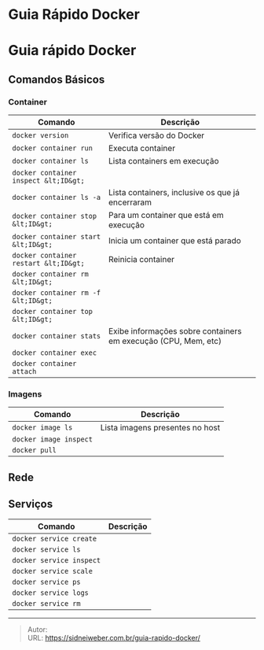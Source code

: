 # Guia Rápido Docker


# Guia rápido Docker

## Comandos Básicos
### Container
| Comando                         | Descrição                                                      |
|---------------------------------|----------------------------------------------------------------|
| `docker version`                | Verifica versão do Docker                                      |
| `docker container run`          | Executa container                                              |
| `docker container ls`           | Lista containers em execução                                   |
| `docker container inspect &lt;ID&gt;` |                                                                |
| `docker container ls -a`        | Lista containers, inclusive os que já encerraram               |
| `docker container stop &lt;ID&gt;`    | Para um container que está em execução                         |
| `docker container start &lt;ID&gt;`   | Inicia um container que está parado                            |
| `docker container restart &lt;ID&gt;` | Reinicia container                                             |
| `docker container rm &lt;ID&gt;`      |                                                                |
| `docker container rm -f &lt;ID&gt;`   |                                                                |
| `docker container top &lt;ID&gt;`     |                                                                |
| `docker container stats`        | Exibe informações sobre containers em execução (CPU, Mem, etc) |
| `docker container exec`         |                                                                |
| `docker container attach`       |                                                                |

### Imagens
| Comando                | Descrição                       |
|------------------------|---------------------------------|
| `docker image ls`      | Lista imagens presentes no host |
| `docker image inspect` |                                 |
| `docker pull`          |                                 |

## Rede

## Serviços
| Comando                  | Descrição |
|--------------------------|-----------|
| `docker service create`  |           |
| `docker service ls`      |           |
| `docker service inspect` |           |
| `docker service scale`   |           |
| `docker service ps`      |           |
| `docker service logs`    |           |
| `docker service rm`      |           |

---

> Autor:   
> URL: https://sidneiweber.com.br/guia-rapido-docker/  

